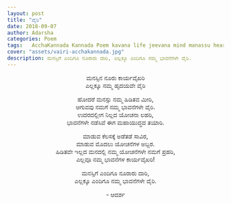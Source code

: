 ```yaml
---
layout: post
title: "ವೈರಿ"
date: 2018-09-07
author: Adarsha
categories: Poem
tags:	AcchaKannada Kannada Poem kavana life jeevana mind manassu heart enemy thoughts yochane war yuddha
cover: "assets/vairi-acchakannada.jpg"
description: ಮನಸ್ಸಿಗೆ ಎಂದಿಗೂ ನೂರಾರು ದಾರಿ, ಎಲ್ಲಕ್ಕೂ ಎಂದಿಗೂ ನಮ್ಮ ಭಾವನೆಗಳೇ ವೈರಿ.
---
```


<p align ="center">ಮನಸ್ಸಿನ ನೂರು ಕಾರ್ಯವೈಖರಿ<br>
ಎಲ್ಲಕ್ಕೂ ನಮ್ಮ ಹೃದಯವೇ ವೈರಿ</p>
<p align ="center">ಹೋದರೆ ಮನಸ್ಸು ನಮ್ಮ ಹಿಡಿತವ ಮೀರಿ,<br>
ಆಗುವವು ನಮಗೆ ನಮ್ಮ ಭಾವನೆಗಳೇ ವೈರಿ.<br>
ಉದರದಲ್ಲೀಗ ನಿಲ್ಲದ ಯೋಚನಾ ಲಹರಿ,<br>
ಭಾವನೆಗಳೇ ನಡೆಸಿವೆ ಈಗ ಮಹಾಯುದ್ಧದ ತಯಾರಿ.</p>
<p align ="center">ಮಾಡುವ ಕೆಲಸಕ್ಕೆ ಅಡೆತಡೆ ಸಾವಿರ,<br>
ಮಾಡುವ ಮೊದಲು ಯೋಚನೆಗಳ ಅಬ್ಬರ.<br>
ಹಿಡಿತವೇ ಇಲ್ಲದ ಮನದಲ್ಲಿ ನಮ್ಮ ಯೋಚನೆಗಳೇ ನಮಗೆ ಪ್ರಹರಿ,<br>
ಎಲ್ಲವೂ ನಮ್ಮ ಭಾವನೆಗಳ ಕಾರ್ಯವೈಖರಿ!</p>
<p align ="center">ಮನಸ್ಸಿಗೆ ಎಂದಿಗೂ ನೂರಾರು ದಾರಿ,<br>
ಎಲ್ಲಕ್ಕೂ ಎಂದಿಗೂ ನಮ್ಮ ಭಾವನೆಗಳೇ ವೈರಿ.</p>

<p align ="center">- ಆದರ್ಶ</p>
